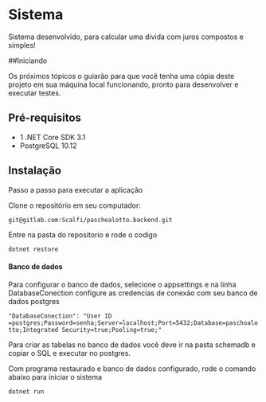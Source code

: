 # Sistema
<p>Sistema desenvolvido, para calcular uma divida com juros compostos e simples!</p>
##Iniciando
<p>Os próximos tópicos o guiarão para que você tenha uma cópia deste projeto em sua máquina local funcionando, pronto para desenvolver e executar testes.<p>

## Pré-requisitos
+ 1 .NET Core SDK 3.1
+ PostgreSQL 10.12

## Instalação
<p>Passo a passo para executar a aplicação</p>

<p>Clone o repositório em seu computador:</p>

```git@gitlab.com:Scalfi/paschoalotto.backend.git```

<p>Entre na pasta do repositorio e rode o codigo</p>

```dotnet restore```


#### Banco de dados

<p>Para configurar o banco de dados, selecione o appsettings e na linha DatabaseConection configure as credencias de conexão com seu banco de dados postgres<p>

```"DatabaseConection": "User ID =postgres;Password=senha;Server=localhost;Port=5432;Database=paschoalotto;Integrated Security=true;Pooling=true;"```

<p>Para criar as tabelas no banco de dados você deve ir na  pasta schemadb e copiar o SQL e executar no postgres.</p>

<p>  Com programa restaurado e banco de dados configurado, rode o comando abaixo para iniciar o sistema<p>

```dotnet run```